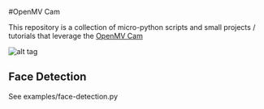 #OpenMV Cam

This repository is a collection of micro-python scripts and small projects / tutorials that leverage the <a href='https://openmv.io/'>OpenMV Cam</a>

![alt tag](https://raw.githubusercontent.com/avirtuos/openmv/master/doc/img/cam-v3-pinout.png)

## Face Detection

See examples/face-detection.py